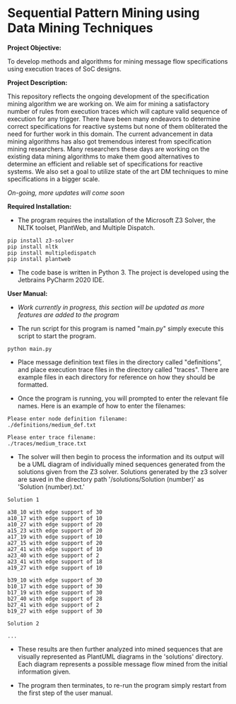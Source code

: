 # Sequential Pattern Mining using Data Mining Techniques

**Project Objective:**

To develop methods and algorithms for mining message flow specifications using execution traces of SoC designs.

**Project Description:** 

This repository reflects the ongoing development of the specification mining algorithm we are working on. We aim for mining a satisfactory number of rules from execution traces which will capture valid sequence of execution for any trigger. There have been many endeavors to determine correct specifications for reactive systems but none of them obliterated the need for further work in this domain. The current advancement in data mining algorithms has also got tremendous interest from specification mining researchers. Many researchers these days are working on the existing data mining algorithms to make them good alternatives to determine an efficient and reliable set of specifications for reactive systems. We also set a goal to utilize state of the art DM techniques to mine specifications in a bigger scale.   

*On-going, more updates will come soon*

**Required Installation:** 

* The program requires the installation of the Microsoft Z3 Solver, the 
NLTK toolset, PlantWeb, and Multiple Dispatch. 

```
pip install z3-solver
pip install nltk
pip install multipledispatch
pip install plantweb
```
* The code base is written in Python 3.
The project is developed using the Jetbrains PyCharm 2020 IDE.

**User Manual:** 

* *Work currently in progress, this section will be updated as more features are added to the program*

* The run script for this program is named "main.py" simply execute this script
to start the program.

```
python main.py
```

* Place message definition text files in the directory called "definitions", and place
execution trace files in the directory called "traces". There are example files in each directory
for reference on how they should be formatted.

* Once the program is running, you will prompted to enter the relevant file names.
Here is an example of how to enter the filenames:

```
Please enter node definition filename:
./definitions/medium_def.txt

Please enter trace filename:
./traces/medium_trace.txt

```
* The solver will then begin to process the information and its output will
be a UML diagram of individually mined sequences generated from the solutions
given from the Z3 solver. Solutions generated by the z3 solver are saved in the
directory path '/solutions/Solution (number)' as 'Solution (number).txt.'

```
Solution 1

a38_10 with edge support of 30
a10_17 with edge support of 10
a10_27 with edge support of 20
a15_23 with edge support of 20
a17_19 with edge support of 10
a27_15 with edge support of 20
a27_41 with edge support of 10
a23_40 with edge support of 2
a23_41 with edge support of 18
a19_27 with edge support of 10

b39_10 with edge support of 30
b10_17 with edge support of 30
b17_19 with edge support of 30
b27_40 with edge support of 28
b27_41 with edge support of 2
b19_27 with edge support of 30

Solution 2

...

```

* These results are then further analyzed into mined sequences that are
visually represented as PlantUML diagrams in the 'solutions' directory. Each
diagram represents a possible message flow mined from the initial information
given. 

* The program then terminates, to re-run the program simply restart from the first step
of the user manual.

